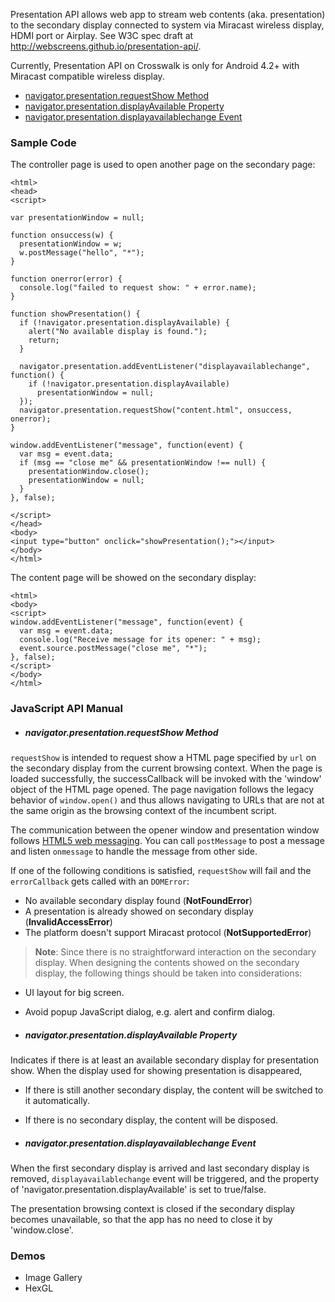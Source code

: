 Presentation API allows web app to stream web contents (aka. presentation) to the secondary display
connected to system via Miracast wireless display, HDMI port or Airplay. See
W3C spec draft at http://webscreens.github.io/presentation-api/.

Currently, Presentation API on Crosswalk is only for Android 4.2+ with Miracast
compatible wireless display.

* [navigator.presentation.requestShow Method](Presentation-api-manual#navigatorpresentationrequestshow-method)
* [navigator.presentation.displayAvailable Property](Presentation-api-manual#navigatorpresentationdisplayavailable-property)
* [navigator.presentation.displayavailablechange Event](Presentation-api-manual#navigatorpresentationdisplayavailablechange-event)

### Sample Code
The controller page is used to open another page on the secondary page:
```
<html>
<head>
<script>

var presentationWindow = null;

function onsuccess(w) {
  presentationWindow = w;
  w.postMessage("hello", "*");
}

function onerror(error) {
  console.log("failed to request show: " + error.name);
}

function showPresentation() {
  if (!navigator.presentation.displayAvailable) {
    alert("No available display is found.");
    return;
  }

  navigator.presentation.addEventListener("displayavailablechange", function() {
    if (!navigator.presentation.displayAvailable)
      presentationWindow = null;
  });
  navigator.presentation.requestShow("content.html", onsuccess, onerror);
}

window.addEventListener("message", function(event) {
  var msg = event.data;
  if (msg == "close me" && presentationWindow !== null) {
    presentationWindow.close();
    presentationWindow = null;
  }
}, false);

</script>
</head>
<body>
<input type="button" onclick="showPresentation();"></input>
</body>
</html>
```

The content page will be showed on the secondary display:
```
<html>
<body>
<script>
window.addEventListener("message", function(event) {
  var msg = event.data;
  console.log("Receive message for its opener: " + msg);
  event.source.postMessage("close me", "*");
}, false);
</script>
</body>
</html>
```
### JavaScript API Manual
* ##### navigator.presentation.requestShow Method

 `requestShow` is intended to request show a HTML page specified by `url` on the secondary display from the current browsing context. When the page is loaded successfully, the successCallback will be invoked with the 'window' object of the HTML page opened. The page navigation follows the legacy behavior of `window.open()` and thus allows navigating to URLs that are not at the same origin as the browsing
context of the incumbent script.

 The communication between the opener window and presentation window follows [HTML5 web messaging](http://www.w3.org/TR/webmessaging/). You can call `postMessage` to post a message and listen `onmessage` to handle the message from other side. 

 If one of the following conditions is satisfied, `requestShow` will fail and the
`errorCallback` gets called with an `DOMError`:

 * No available secondary display found (**NotFoundError**)
 * A presentation is already showed on secondary display (**InvalidAccessError**)
 * The platform doesn't support Miracast protocol (**NotSupportedError**)

> **Note**: Since there is no straightforward interaction on the secondary display. When designing the contents showed on the secondary display, the following things should be taken into considerations:
  * UI layout for big screen.
  * Avoid popup JavaScript dialog, e.g. alert and confirm dialog.

* ##### navigator.presentation.displayAvailable Property

 Indicates if there is at least an available secondary display for presentation show. When the display used for showing presentation is disappeared, 
  * If there is still another secondary display, the content will be switched to it automatically.
  * If there is no secondary display, the content will be disposed.

* ##### navigator.presentation.displayavailablechange Event

 When the first secondary display is arrived and last secondary display is removed, `displayavailablechange` event will be triggered, and the property of 'navigator.presentation.displayAvailable' is set to true/false.

 The presentation browsing context is closed if the secondary display becomes unavailable, so
that the app has no need to close it by 'window.close'.

### Demos
* Image Gallery
* HexGL